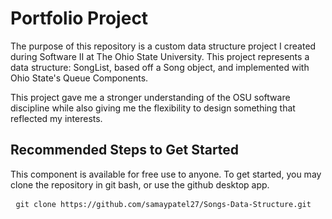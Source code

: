# Portfolio Project

The purpose of this repository is a custom data structure project I created during Software II at The Ohio State University.
This project represents a data structure: SongList, based off a Song object, and implemented with Ohio State's Queue Components.

This project gave me a stronger understanding
 of the OSU software discipline while also giving me the flexibility to design something that reflected my interests.

## Recommended Steps to Get Started

This component is available for free use to anyone. To get started, you may clone the repository in git bash, or use the github desktop app.

<pre> <code>git clone https://github.com/samaypatel27/Songs-Data-Structure.git</code> </pre>



